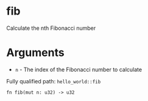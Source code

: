 # fib

Calculate the nth Fibonacci number

# Arguments
* `n` - The index of the Fibonacci number to calculate


Fully qualified path: `hello_world::fib`

```cairo
fn fib(mut n: u32) -> u32
```

